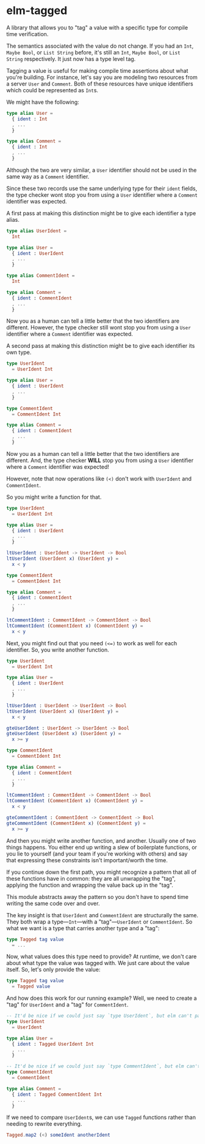 # elm-tagged

A library that allows you to "tag" a value with a specific type for compile time verification.

The semantics associated with the value do not change.
If you had an `Int`, `Maybe Bool`, or `List String` before,
it's still an `Int`, `Maybe Bool`, or `List String` respectively.
It just now has a type level tag.

Tagging a value is useful for making compile time assertions about what you're building.
For instance, let's say you are modeling two resources from a server `User` and `Comment`.
Both of these resources have unique identifiers which could be represented as `Int`s.

We might have the following:

```elm
type alias User =
  { ident : Int
  , ...
  }

type alias Comment =
  { ident : Int
  , ...
  }
```

Although the two are very similar,
a `User` identifier should not be used in the same way as a `Comment` identifier.

Since these two records use the same underlying type for their `ident` fields,
the type checker wont stop you from using a `User` identifier where a `Comment` identifier was expected.

A first pass at making this distinction might be to give each identifier a type alias.

```elm
type alias UserIdent =
  Int

type alias User =
  { ident : UserIdent
  , ...
  }

type alias CommentIdent =
  Int

type alias Comment =
  { ident : CommentIdent
  , ...
  }
```

Now you as a human can tell a little better that the two identifiers are different.
However, the type checker still wont stop you from using a `User` identifier where a `Comment` identifier was expected.

A second pass at making this distinction might be to give each identifier its own type.

```elm
type UserIdent
  = UserIdent Int

type alias User =
  { ident : UserIdent
  , ...
  }

type CommentIdent
  = CommentIdent Int

type alias Comment =
  { ident : CommentIdent
  , ...
  }
```

Now you as a human can tell a little better that the two identifiers are different.
And, the type checker **WILL** stop you from using a `User` identifier where a `Comment` identifier was expected!

However, note that now operations like `(<)` don't work with `UserIdent` and `CommentIdent`.

So you might write a function for that.

```elm
type UserIdent
  = UserIdent Int

type alias User =
  { ident : UserIdent
  , ...
  }

ltUserIdent : UserIdent -> UserIdent -> Bool
ltUserIdent (UserIdent x) (UserIdent y) =
  x < y

type CommentIdent
  = CommentIdent Int

type alias Comment =
  { ident : CommentIdent
  , ...
  }

ltCommentIdent : CommentIdent -> CommentIdent -> Bool
ltCommentIdent (CommentIdent x) (CommentIdent y) =
  x < y
```

Next, you might find out that you need `(<=)` to work as well for each identifier.
So, you write another function.

```elm
type UserIdent
  = UserIdent Int

type alias User =
  { ident : UserIdent
  , ...
  }

ltUserIdent : UserIdent -> UserIdent -> Bool
ltUserIdent (UserIdent x) (UserIdent y) =
  x < y

gteUserIdent : UserIdent -> UserIdent -> Bool
gteUserIdent (UserIdent x) (UserIdent y) =
  x >= y

type CommentIdent
  = CommentIdent Int

type alias Comment =
  { ident : CommentIdent
  , ...
  }

ltCommentIdent : CommentIdent -> CommentIdent -> Bool
ltCommentIdent (CommentIdent x) (CommentIdent y) =
  x < y

gteCommentIdent : CommentIdent -> CommentIdent -> Bool
gteCommentIdent (CommentIdent x) (CommentIdent y) =
  x >= y
```

And then you might write another function, and another.
Usually one of two things happens.
You either end up writing a slew of boilerplate functions,
or you lie to yourself (and your team if you're working with others)
and say that expressing these constraints isn't important/worth the time.

If you continue down the first path,
you might recognize a pattern that all of these functions have in common:
they are all unwrapping the "tag", applying the function and wrapping the value back up in the "tag".

This module abstracts away the pattern so you don't have to spend time writing the same code over and over.

The key insight is that `UserIdent` and `CommentIdent` are structurally the same.
They both wrap a type—`Int`—with a "tag"—`UserIdent` or `CommentIdent`.
So what we want is a type that carries another type and a "tag":

```elm
type Tagged tag value
  = ...
```

Now, what values does this type need to provide?
At runtime, we don't care about what type the value was tagged with.
We just care about the value itself.
So, let's only provide the value:

```elm
type Tagged tag value
  = Tagged value
```

And how does this work for our running example?
Well, we need to create a "tag" for `UserIdent` and a "tag" for `CommentIdent`.

```elm
-- It'd be nice if we could just say `type UserIdent`, but elm can't parse that.
type UserIdent
  = UserIdent

type alias User =
  { ident : Tagged UserIdent Int
  , ...
  }

-- It'd be nice if we could just say `type CommentIdent`, but elm can't parse that.
type CommentIdent
  = CommentIdent

type alias Comment =
  { ident : Tagged CommentIdent Int
  , ...
  }
```

If we need to compare `UserIdent`s,
we can use `Tagged` functions rather than needing to rewrite everything.

```elm
Tagged.map2 (<) someIdent anotherIdent
```
